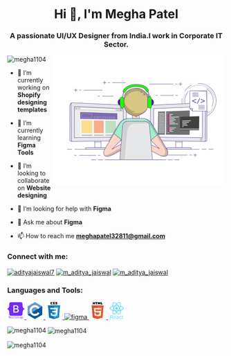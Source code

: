 <h1 align="center">Hi 👋, I'm Megha Patel</h1>
<h3 align="center">A passionate UI/UX Designer from India.I work in Corporate IT Sector.</h3>
<img align="right" alt="Coding" width="400" src="https://raw.githubusercontent.com/devSouvik/devSouvik/master/gif3.gif">
<p align="left"> <img src="https://komarev.com/ghpvc/?username=megha1104&label=Profile%20views&color=0e75b6&style=flat" alt="megha1104" /> </p>

- 🔭 I’m currently working on **Shopify designing templates**

- 🌱 I’m currently learning **Figma Tools**

- 👯 I’m looking to collaborate on **Website designing**

- 🤝 I’m looking for help with **Figma**


- 💬 Ask me about **Figma**

- 📫 How to reach me **meghapatel32811@gmail.com**
<h3 align="left">Connect with me:</h3>
<p align="left">
<a href="https://www.linkedin.com/in/megha-patel-450122232/?utm_source=share&utm_campaign=share_via&utm_content=profile&utm_medium=android_app" target="blank"><img align="center" src="https://raw.githubusercontent.com/rahuldkjain/github-profile-readme-generator/master/src/images/icons/Social/linked-in-alt.svg" alt="adityajaiswal7" height="30" width="40" /></a>
<a href="" target="blank"><img align="center" src="https://raw.githubusercontent.com/rahuldkjain/github-profile-readme-generator/master/src/images/icons/Social/instagram.svg" alt="m_aditya_jaiswal" height="30" width="40" /></a>
<a href="https://www.youtube.com/channel/UCaOeS0NlffdGa2NoNtfvGQQ" target="blank"><img align="center" src="https://raw.githubusercontent.com/rahuldkjain/github-profile-readme-generator/master/src/images/icons/Social/youtube.svg" alt="m_aditya_jaiswal" height="30" width="40" /></a>
  
</p>

<h3 align="left">Languages and Tools:</h3>
<p align="left"> <a href="https://getbootstrap.com" target="_blank" rel="noreferrer"> <img src="https://raw.githubusercontent.com/devicons/devicon/master/icons/bootstrap/bootstrap-plain-wordmark.svg" alt="bootstrap" width="40" height="40"/> </a> <a href="https://www.cprogramming.com/" target="_blank" rel="noreferrer"> <img src="https://raw.githubusercontent.com/devicons/devicon/master/icons/c/c-original.svg" alt="c" width="40" height="40"/> </a> <a href="https://www.w3schools.com/css/" target="_blank" rel="noreferrer"> <img src="https://raw.githubusercontent.com/devicons/devicon/master/icons/css3/css3-original-wordmark.svg" alt="css3" width="40" height="40"/> </a> <a href="https://www.figma.com/" target="_blank" rel="noreferrer"> <img src="https://www.vectorlogo.zone/logos/figma/figma-icon.svg" alt="figma" width="40" height="40"/> </a> <a href="https://www.w3.org/html/" target="_blank" rel="noreferrer"> <img src="https://raw.githubusercontent.com/devicons/devicon/master/icons/html5/html5-original-wordmark.svg" alt="html5" width="40" height="40"/> </a> <a href="https://reactjs.org/" target="_blank" rel="noreferrer"> <img src="https://raw.githubusercontent.com/devicons/devicon/master/icons/react/react-original-wordmark.svg" alt="react" width="40" height="40"/> </a> </p>

<p><img align="left" src="https://github-readme-stats.vercel.app/api/top-langs?username=megha1104&show_icons=true&locale=en&layout=compact" alt="megha1104" /></p>

<p>&nbsp;<img align="center" src="https://github-readme-stats.vercel.app/api?username=megha1104&show_icons=true&locale=en" alt="megha1104" /></p>

<p><img align="center" src="https://github-readme-streak-stats.herokuapp.com/?user=megha1104&" alt="megha1104" /></p>
